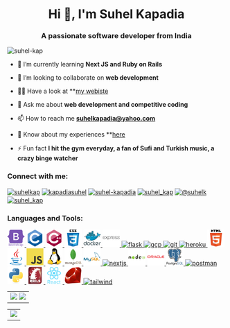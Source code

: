 <!-- Create this readme profile from https://rahuldkjain.github.io/gh-profile-readme-generator/  -->
<h1 align="center">Hi 👋, I'm Suhel Kapadia</h1>
<h3 align="center">A passionate software developer from India</h3>

<p align="left"> <img src="https://komarev.com/ghpvc/?username=suhel-kap&label=Profile%20views&color=0e75b6&style=flat" alt="suhel-kap" /> </p>

- 🌱 I’m currently learning **Next JS and Ruby on Rails**

- 👯 I’m looking to collaborate on **web development**

- 👨‍💻 Have a look at **[my webiste](https://suhelkapadia.engineer)

- 💬 Ask me about **web development and competitive coding**

- 📫 How to reach me **suhelkapadia@yahoo.com**

- 📄 Know about my experiences **[here](https://drive.google.com/file/d/1OZt0mihDt7OTvXs_FTPtU5S9UrRN9pNQ/view?usp=sharing)

- ⚡ Fun fact **I hit the gym everyday, a fan of Sufi and Turkish music, a crazy binge watcher**

<h3 align="left">Connect with me:</h3>
<p align="left">
<a href="https://dev.to/suhelkap" target="blank"><img align="center" src="https://raw.githubusercontent.com/rahuldkjain/github-profile-readme-generator/master/src/images/icons/Social/devto.svg" alt="suhelkap" height="30" width="40" /></a>
<a href="https://twitter.com/kapadiasuhel" target="blank"><img align="center" src="https://raw.githubusercontent.com/rahuldkjain/github-profile-readme-generator/master/src/images/icons/Social/twitter.svg" alt="kapadiasuhel" height="30" width="40" /></a>
<a href="https://linkedin.com/in/suhel-kapadia" target="blank"><img align="center" src="https://raw.githubusercontent.com/rahuldkjain/github-profile-readme-generator/master/src/images/icons/Social/linked-in-alt.svg" alt="suhel-kapadia" height="30" width="40" /></a>
<a href="https://instagram.com/suhel_kap" target="blank"><img align="center" src="https://raw.githubusercontent.com/rahuldkjain/github-profile-readme-generator/master/src/images/icons/Social/instagram.svg" alt="suhel_kap" height="30" width="40" /></a>
<a href="https://hashnode.com/@suhelk" target="blank"><img align="center" src="https://raw.githubusercontent.com/rahuldkjain/github-profile-readme-generator/master/src/images/icons/Social/hashnode.svg" alt="@suhelk" height="30" width="40" /></a>
<a href="https://www.codechef.com/users/suhel_kap" target="blank"><img align="center" src="https://cdn.jsdelivr.net/npm/simple-icons@3.1.0/icons/codechef.svg" alt="suhel_kap" height="30" width="40" /></a>
</p>

<h3 align="left">Languages and Tools:</h3>
<p align="left"> <a href="https://getbootstrap.com" target="_blank" rel="noreferrer"> <img src="https://raw.githubusercontent.com/devicons/devicon/master/icons/bootstrap/bootstrap-plain-wordmark.svg" alt="bootstrap" width="40" height="40"/> </a> <a href="https://www.cprogramming.com/" target="_blank" rel="noreferrer"> <img src="https://raw.githubusercontent.com/devicons/devicon/master/icons/c/c-original.svg" alt="c" width="40" height="40"/> </a> <a href="https://www.w3schools.com/cpp/" target="_blank" rel="noreferrer"> <img src="https://raw.githubusercontent.com/devicons/devicon/master/icons/cplusplus/cplusplus-original.svg" alt="cplusplus" width="40" height="40"/> </a> <a href="https://www.w3schools.com/css/" target="_blank" rel="noreferrer"> <img src="https://raw.githubusercontent.com/devicons/devicon/master/icons/css3/css3-original-wordmark.svg" alt="css3" width="40" height="40"/> </a> <a href="https://www.docker.com/" target="_blank" rel="noreferrer"> <img src="https://raw.githubusercontent.com/devicons/devicon/master/icons/docker/docker-original-wordmark.svg" alt="docker" width="40" height="40"/> </a> <a href="https://expressjs.com" target="_blank" rel="noreferrer"> <img src="https://raw.githubusercontent.com/devicons/devicon/master/icons/express/express-original-wordmark.svg" alt="express" width="40" height="40"/> </a> <a href="https://flask.palletsprojects.com/" target="_blank" rel="noreferrer"> <img src="https://www.vectorlogo.zone/logos/pocoo_flask/pocoo_flask-icon.svg" alt="flask" width="40" height="40"/> </a> <a href="https://cloud.google.com" target="_blank" rel="noreferrer"> <img src="https://www.vectorlogo.zone/logos/google_cloud/google_cloud-icon.svg" alt="gcp" width="40" height="40"/> </a> <a href="https://git-scm.com/" target="_blank" rel="noreferrer"> <img src="https://www.vectorlogo.zone/logos/git-scm/git-scm-icon.svg" alt="git" width="40" height="40"/> </a> <a href="https://heroku.com" target="_blank" rel="noreferrer"> <img src="https://www.vectorlogo.zone/logos/heroku/heroku-icon.svg" alt="heroku" width="40" height="40"/> </a> <a href="https://www.w3.org/html/" target="_blank" rel="noreferrer"> <img src="https://raw.githubusercontent.com/devicons/devicon/master/icons/html5/html5-original-wordmark.svg" alt="html5" width="40" height="40"/> </a> <a href="https://www.java.com" target="_blank" rel="noreferrer"> <img src="https://raw.githubusercontent.com/devicons/devicon/master/icons/java/java-original.svg" alt="java" width="40" height="40"/> </a> <a href="https://developer.mozilla.org/en-US/docs/Web/JavaScript" target="_blank" rel="noreferrer"> <img src="https://raw.githubusercontent.com/devicons/devicon/master/icons/javascript/javascript-original.svg" alt="javascript" width="40" height="40"/> </a> <a href="https://www.linux.org/" target="_blank" rel="noreferrer"> <img src="https://raw.githubusercontent.com/devicons/devicon/master/icons/linux/linux-original.svg" alt="linux" width="40" height="40"/> </a> <a href="https://www.mongodb.com/" target="_blank" rel="noreferrer"> <img src="https://raw.githubusercontent.com/devicons/devicon/master/icons/mongodb/mongodb-original-wordmark.svg" alt="mongodb" width="40" height="40"/> </a> <a href="https://www.mysql.com/" target="_blank" rel="noreferrer"> <img src="https://raw.githubusercontent.com/devicons/devicon/master/icons/mysql/mysql-original-wordmark.svg" alt="mysql" width="40" height="40"/> </a> <a href="https://nextjs.org/" target="_blank" rel="noreferrer"> <img src="https://cdn.worldvectorlogo.com/logos/nextjs-2.svg" alt="nextjs" width="40" height="40"/> </a> <a href="https://nodejs.org" target="_blank" rel="noreferrer"> <img src="https://raw.githubusercontent.com/devicons/devicon/master/icons/nodejs/nodejs-original-wordmark.svg" alt="nodejs" width="40" height="40"/> </a> <a href="https://www.oracle.com/" target="_blank" rel="noreferrer"> <img src="https://raw.githubusercontent.com/devicons/devicon/master/icons/oracle/oracle-original.svg" alt="oracle" width="40" height="40"/> </a> <a href="https://www.postgresql.org" target="_blank" rel="noreferrer"> <img src="https://raw.githubusercontent.com/devicons/devicon/master/icons/postgresql/postgresql-original-wordmark.svg" alt="postgresql" width="40" height="40"/> </a> <a href="https://postman.com" target="_blank" rel="noreferrer"> <img src="https://www.vectorlogo.zone/logos/getpostman/getpostman-icon.svg" alt="postman" width="40" height="40"/> </a> <a href="https://www.python.org" target="_blank" rel="noreferrer"> <img src="https://raw.githubusercontent.com/devicons/devicon/master/icons/python/python-original.svg" alt="python" width="40" height="40"/> </a> <a href="https://rubyonrails.org" target="_blank" rel="noreferrer"> <img src="https://raw.githubusercontent.com/devicons/devicon/master/icons/rails/rails-original-wordmark.svg" alt="rails" width="40" height="40"/> </a> <a href="https://reactjs.org/" target="_blank" rel="noreferrer"> <img src="https://raw.githubusercontent.com/devicons/devicon/master/icons/react/react-original-wordmark.svg" alt="react" width="40" height="40"/> </a> <a href="https://www.ruby-lang.org/en/" target="_blank" rel="noreferrer"> <img src="https://raw.githubusercontent.com/devicons/devicon/master/icons/ruby/ruby-original.svg" alt="ruby" width="40" height="40"/> </a> <a href="https://tailwindcss.com/" target="_blank" rel="noreferrer"> <img src="https://www.vectorlogo.zone/logos/tailwindcss/tailwindcss-icon.svg" alt="tailwind" width="40" height="40"/> </a> </p>
<table align="center"> <td>
<img width="48%" src="https://github-readme-stats.vercel.app/api?username=Suhel-Kap&count_private=true&show_icons=true&theme=chartreuse-dark&hide_border=true" />
<img width="48%" src="https://github-readme-streak-stats.herokuapp.com?user=Suhel-Kap&theme=neon-dark&hide_border=true&date_format=M%20j%5B%2C%20Y%5D" />
</td> </table>
<table align="center"> <td>
<img src="https://github-readme-stats.vercel.app/api/top-langs/?username=Suhel-Kap&theme=chartreuse-dark&hide_border=true&langs_count=8&layout=compact&exclude_repo=device_xiaomi_laurel_sprout,kernel_xiaomi_laurel_sprout,vendor_xiaomi_laurel_sprout,device_xiaomi_laurel_sprout,vendor_xiaomi_laurel_sprout,kernel_xiaomi_laurel_sprout,build_soong_java,hardware_qcom-caf_sm8150_display,packages_apps_Settings,laurel_sprout_decompiled_overlays&hide=Assembly,Dockerfile,Lua,M4,Objective-C,Perl,Roff,Yacc" />
</td> </table>

